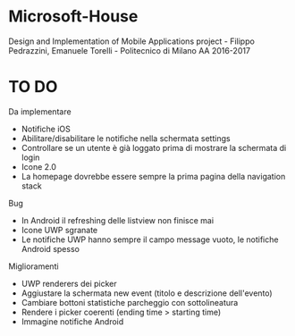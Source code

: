 # Microsoft-House
Design and Implementation of Mobile Applications project - Filippo Pedrazzini, Emanuele Torelli - Politecnico di Milano AA 2016-2017 


# TO DO

Da implementare
- Notifiche iOS
- Abilitare/disabilitare le notifiche nella schermata settings
- Controllare se un utente è già loggato prima di mostrare la schermata di login
- Icone 2.0
- La homepage dovrebbe essere sempre la prima pagina della navigation stack

Bug
- In Android il refreshing delle listview non finisce mai
- Icone UWP sgranate
- Le notifiche UWP hanno sempre il campo message vuoto, le notifiche Android spesso

Miglioramenti
- UWP renderers dei picker
- Aggiustare la schermata new event (titolo e descrizione dell'evento)
- Cambiare bottoni statistiche parcheggio con sottolineatura
- Rendere i picker coerenti (ending time > starting time)
- Immagine notifiche Android
